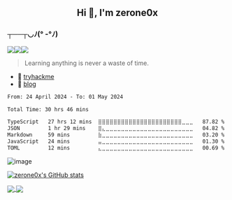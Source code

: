 <h2 align="center">Hi 👋, I'm zerone0x</h1>

### ┬──┬◡ﾉ(° -°ﾉ)

![](https://komarev.com/ghpvc/?username=zerone0x&style=flat)![](https://img.shields.io/badge/language-Javascript-informational)![](https://img.shields.io/badge/language-Python-informational)


> Learning anything is never a waste of time.

- 👾 [tryhackme](https://tryhackme.com/p/soberzml)
- 📌 [blog](https://hexcell.xyz/)

<!--START_SECTION:waka-->

```txt
From: 24 April 2024 - To: 01 May 2024

Total Time: 30 hrs 46 mins

TypeScript   27 hrs 12 mins  ⣿⣿⣿⣿⣿⣿⣿⣿⣿⣿⣿⣿⣿⣿⣿⣿⣿⣿⣿⣿⣿⣿⣀⣀⣀   87.82 %
JSON         1 hr 29 mins    ⣿⣄⣀⣀⣀⣀⣀⣀⣀⣀⣀⣀⣀⣀⣀⣀⣀⣀⣀⣀⣀⣀⣀⣀⣀   04.82 %
Markdown     59 mins         ⣷⣀⣀⣀⣀⣀⣀⣀⣀⣀⣀⣀⣀⣀⣀⣀⣀⣀⣀⣀⣀⣀⣀⣀⣀   03.20 %
JavaScript   24 mins         ⣤⣀⣀⣀⣀⣀⣀⣀⣀⣀⣀⣀⣀⣀⣀⣀⣀⣀⣀⣀⣀⣀⣀⣀⣀   01.30 %
TOML         12 mins         ⣄⣀⣀⣀⣀⣀⣀⣀⣀⣀⣀⣀⣀⣀⣀⣀⣀⣀⣀⣀⣀⣀⣀⣀⣀   00.69 %
```

<!--END_SECTION:waka-->

![image](https://www.codewars.com/users/zerone0x/badges/large)

[![zerone0x's GitHub stats](https://github-readme-stats.vercel.app/api?username=zerone0x&show_icons=true&theme=gruvbox_light)](https://github.com/anuraghazra/github-readme-stats)

<!-- 
![Leetcode Stats](https://leetcode.card.workers.dev/?username=soberzml2333&theme=wtf&extension=activity)
 
![codewars](https://github-readme-codewars-stats.herokuapp.com/api/?username=zerone0x&card&customcolor=bg:2a295b_fg:b500ed_text:fc4646_logo:2a295b_stroke:f75402) -->


<a href="https://leetcode.com/">
  <img align="center" src="https://leetcode.card.workers.dev/?username=soberzml2333&theme=wtf&extension=activity" />
</a>

<a href="https://www.codewars.com/users/zerone0x">
  <img align="center" src="https://github-readme-codewars-stats.herokuapp.com/api/?username=zerone0x&card&customcolor=bg:2a295b_fg:b500ed_text:fc4646_logo:2a295b_stroke:f75402" />
</a>






